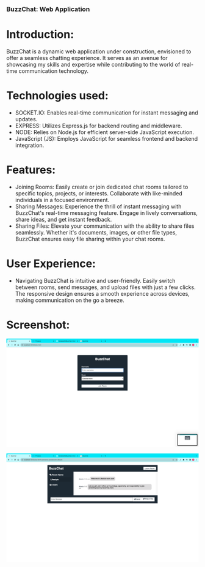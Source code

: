 ### BuzzChat: Web Application 

# Introduction:
BuzzChat is a dynamic web application under construction, envisioned to offer a seamless chatting experience. It serves as an avenue for showcasing my skills and expertise while contributing to the world of real-time communication technology.

# Technologies used:
- SOCKET.IO: Enables real-time communication for instant messaging and updates.
- EXPRESS: Utilizes Express.js for backend routing and middleware.
- NODE: Relies on Node.js for efficient server-side JavaScript execution.
- JavaScript (JS): Employs JavaScript for seamless frontend and backend integration.
 
# Features:

- Joining Rooms: Easily create or join dedicated chat rooms tailored to specific topics, projects, or interests. Collaborate with like-minded individuals in a focused environment.
- Sharing Messages: Experience the thrill of instant messaging with BuzzChat's real-time messaging feature. Engage in lively conversations, share ideas, and get instant feedback.
- Sharing Files: Elevate your communication with the ability to share files seamlessly. Whether it's documents, images, or other file types, BuzzChat ensures easy file sharing within your chat rooms.

# User Experience:
- Navigating BuzzChat is intuitive and user-friendly. Easily switch between rooms, send messages, and upload files with just a few clicks. The responsive design ensures a smooth experience across devices, making communication on the go a breeze.

<!-- Deployment:
Ready to experience the future of communication? Access BuzzChat now at [BuzzChat](https://buzz-chat-gamma.vercel.app/). Explore its features and share your thoughts with us.
-->

# Screenshot:

![Home Screen](https://github.com/Ravkeerat02/BuzzChat/blob/main/public/img/Screenshot%202023-08-08%20at%201.10.10%20AM.png)
  
![Chat Page](https://github.com/Ravkeerat02/BuzzChat/blob/main/public/img/Screenshot%202023-08-08%20at%201.10.40%20AM.png)
  

